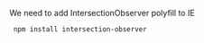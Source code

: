 We need to add IntersectionObserver polyfill to IE

<code> npm install intersection-observer </code>

